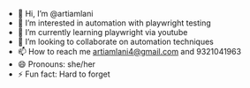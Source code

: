 - 👋 Hi, I’m @artiamlani
- 👀 I’m interested in automation with playwright testing 
- 🌱 I’m currently learning playwright via youtube
- 💞️ I’m looking to collaborate on automation techniques
- 📫 How to reach me artiamlani4@gmail.com and 9321041963
- 😄 Pronouns: she/her
- ⚡ Fun fact: Hard to forget 

<!---
artiamlani/artiamlani is a ✨ special ✨ repository because its `README.md` (this file) appears on your GitHub profile.
You can click the Preview link to take a look at your changes.
--->

